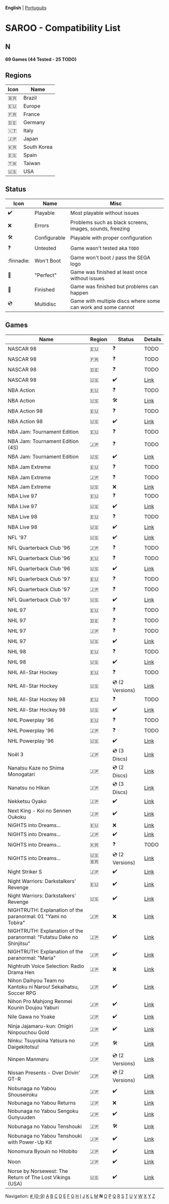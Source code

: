 **English** | [Português](../pt-br/N.md)

# SAROO - Compatibility List

## N

#### 69 Games (44 Tested - 25 TODO)

## Regions

| Icon     | Name        |
| -------- | ----------- |
| :brazil: | Brazil      |
| :eu:     | Europe      |
| :fr:     | France      |
| :de:     | Germany     |
| :it:     | Italy       |
| :jp:     | Japan       |
| :kr:     | South Korea |
| :es:     | Spain       |
| :taiwan: | Taiwan      |
| :us:     | USA         |

## Status

| Icon                | Name         | Misc                                                         |
| ------------------- | ------------ | ------------------------------------------------------------ |
| :heavy_check_mark:  | Playable     | Most playable without issues                                 |
| :x:                 | Errors       | Problems such as black screens, images, sounds, freezing     |
| :hammer_and_wrench: | Configurable | Playable with proper configuration                           |
| :question:          | Untested     | Game wasn't tested aka `TODO`                                |
| :finnadie:          | Won't Boot   | Game won't boot / pass the SEGA logo                         |
| :100:               | "Perfect"    | Game was finished at least once without issues               |
| :checkered_flag:    | Finished     | Game was finished but problems can happen                    |
| :cd:                | Multidisc    | Game with multiple discs where some can work and some cannot |

## Games

| Name                                                                  | Region        | Status              | Details                                                         |
| --------------------------------------------------------------------- | ------------- | ------------------- | --------------------------------------------------------------- |
| NASCAR 98                                                             | :eu:          | :question:          | TODO                                                            |
| NASCAR 98                                                             | :fr:          | :question:          | TODO                                                            |
| NASCAR 98                                                             | :de:          | :question:          | TODO                                                            |
| NASCAR 98                                                             | :us:          | :heavy_check_mark:  | [Link](../../../Regions/Retails/USA/T-5028H/01/README.md)       |
| NBA Action                                                            | :eu:          | :question:          | TODO                                                            |
| NBA Action                                                            | :us:          | :hammer_and_wrench: | [Link](../../../Regions/Retails/USA/MK-81103/01/README.md)      |
| NBA Action 98                                                         | :eu:          | :question:          | TODO                                                            |
| NBA Action 98                                                         | :us:          | :heavy_check_mark:  | [Link](../../../Regions/Retails/USA/MK-81124/01/README.md)      |
| NBA Jam: Tournament Edition                                           | :eu:          | :question:          | TODO                                                            |
| NBA Jam: Tournament Edition (4S)                                      | :jp:          | :question:          | TODO                                                            |
| NBA Jam: Tournament Edition                                           | :us:          | :heavy_check_mark:  | [Link](../../../Regions/Retails/USA/T-8102H/01/README.md)       |
| NBA Jam Extreme                                                       | :eu:          | :question:          | TODO                                                            |
| NBA Jam Extreme                                                       | :jp:          | :question:          | TODO                                                            |
| NBA Jam Extreme                                                       | :us:          | :x:                 | [Link](../../../Regions/Retails/USA/T-8120H/01/README.md)       |
| NBA Live 97                                                           | :eu:          | :question:          | TODO                                                            |
| NBA Live 97                                                           | :us:          | :heavy_check_mark:  | [Link](../../../Regions/Retails/USA/T-5015H/01/README.md)       |
| NBA Live 98                                                           | :eu:          | :question:          | TODO                                                            |
| NBA Live 98                                                           | :us:          | :heavy_check_mark:  | [Link](../../../Regions/Retails/USA/T-5027H/01/README.md)       |
| NFL '97                                                               | :us:          | :heavy_check_mark:  | [Link](../../../Regions/Retails/USA/MK-81111/01/README.md)      |
| NFL Quarterback Club '96                                              | :jp:          | :question:          | TODO                                                            |
| NFL Quarterback Club '96                                              | :eu:          | :question:          | TODO                                                            |
| NFL Quarterback Club '96                                              | :us:          | :heavy_check_mark:  | [Link](../../../Regions/Retails/USA/T-8109H/01/README.md)       |
| NFL Quarterback Club '97                                              | :eu:          | :question:          | TODO                                                            |
| NFL Quarterback Club '97                                              | :jp:          | :question:          | TODO                                                            |
| NFL Quarterback Club '97                                              | :us:          | :heavy_check_mark:  | [Link](../../../Regions/Retails/USA/T-8136H/01/README.md)       |
| NHL 97                                                                | :eu:          | :question:          | TODO                                                            |
| NHL 97                                                                | :de:          | :question:          | TODO                                                            |
| NHL 97                                                                | :jp:          | :question:          | TODO                                                            |
| NHL 97                                                                | :us:          | :heavy_check_mark:  | [Link](../../../Regions/Retails/USA/T-5016H/01/README.md)       |
| NHL 98                                                                | :eu:          | :question:          | TODO                                                            |
| NHL 98                                                                | :us:          | :heavy_check_mark:  | [Link](../../../Regions/Retails/USA/T-5026H/01/README.md)       |
| NHL All-Star Hockey                                                   | :eu:          | :question:          | TODO                                                            |
| NHL All-Star Hockey                                                   | :us:          | :cd: (2 Versions)   | [Link](../../../Regions/Retails/USA/MK-81002/01/README.md)      |
| NHL All-Star Hockey 98                                                | :eu:          | :question:          | TODO                                                            |
| NHL All-Star Hockey 98                                                | :us:          | :heavy_check_mark:  | [Link](../../../Regions/Retails/USA/MK-81122/01/README.md)      |
| NHL Powerplay '96                                                     | :eu:          | :question:          | TODO                                                            |
| NHL Powerplay '96                                                     | :jp:          | :question:          | TODO                                                            |
| NHL Powerplay '96                                                     | :us:          | :heavy_check_mark:  | [Link](../../../Regions/Retails/USA/T-07013H/01/README.md)      |
| Noël 3                                                                | :jp:          | :cd: (3 Discs)      | [Link](../../../Regions/Retails/Japan/T-22205G/01/README.md)    |
| Nanatsu Kaze no Shima Monogatari                                      | :jp:          | :cd: (2 Discs)      | [Link](../../../Regions/Retails/Japan/T-35501G/01/README.md)    |
| Nanatsu no Hikan                                                      | :jp:          | :cd: (3 Discs)      | [Link](../../../Regions/Retails/Japan/T-7616G/01/README.md)     |
| Nekketsu Oyako                                                        | :jp:          | :heavy_check_mark:  | [Link](../../../Regions/Retails/Japan/T-1802G/01/README.md)     |
| Next King - Koi no Sennen Oukoku                                      | :jp:          | :heavy_check_mark:  | [Link](../../../Regions/Retails/Japan/T-13328G/01/README.md)    |
| NiGHTS into Dreams...                                                 | :eu:          | :x:                 | [Link](../../../Regions/Retails/Europe/MK-81020/01/README.md)   |
| NiGHTS into Dreams...                                                 | :jp:          | :heavy_check_mark:  | [Link](../../../Regions/Retails/Japan/GS-9046/01/README.md)     |
| NiGHTS into Dreams...                                                 | :kr:          | :question:          | TODO                                                            |
| NiGHTS into Dreams...                                                 | :us: :brazil: | :cd: (2 Versions)   | [Link](../../../Regions/Retails/USA/MK-81020/01/README.md)      |
| Night Striker S                                                       | :jp:          | :heavy_check_mark:  | [Link](../../../Regions/Retails/Japan/T-19901G/01/README.md)    |
| Night Warriors: Darkstalkers' Revenge                                 | :eu:          | :heavy_check_mark:  | [Link](../../../Regions/Retails/Europe/T-7009H-50/01/README.md) |
| Night Warriors: Darkstalkers' Revenge                                 | :us:          | :heavy_check_mark:  | [Link](../../../Regions/Retails/USA/T-1208H/01/README.md)       |
| NIGHTRUTH: Explanation of the paranormal: 01 "Yami no Tobira"         | :jp:          | :x:                 | [Link](../../../Regions/Retails/Japan/T-20204G/01/README.md)    |
| NIGHTRUTH: Explanation of the paranormal: "Futatsu Dake no Shinjitsu" | :jp:          | :heavy_check_mark:  | [Link](../../../Regions/Retails/Japan/T-36201G/01/README.md)    |
| NIGHTRUTH: Explanation of the paranormal: "Maria"                     | :jp:          | :heavy_check_mark:  | [Link](../../../Regions/Retails/Japan/T-20206G/01/README.md)    |
| Nightruth Voice Selection: Radio Drama Hen                            | :jp:          | :x:                 | [Link](../../../Regions/Retails/Japan/T-20207G/01/README.md)    |
| Nihon Daihyou Team no Kantoku ni Narou! Sekaihatsu, Soccer RPG        | :jp:          | :heavy_check_mark:  | [Link](../../../Regions/Retails/Japan/T-35504G/01/README.md)    |
| Nihon Pro Mahjong Renmei Kounin Doujou Yaburi                         | :jp:          | :heavy_check_mark:  | [Link](../../../Regions/Retails/Japan/T-18714G/01/README.md)    |
| Nile Gawa no Yoake                                                    | :jp:          | :heavy_check_mark:  | [Link](../../../Regions/Retails/Japan/T-9106G/01/README.md)     |
| Ninja Jajamaru-kun: Onigiri Ninpouchou Gold                           | :jp:          | :heavy_check_mark:  | [Link](../../../Regions/Retails/Japan/T-5709G/01/README.md)     |
| Ninku: Tsuyokina Yatsura no Daigekitotsu!                             | :jp:          | :hammer_and_wrench: | [Link](../../../Regions/Retails/Japan/GS-9036/01/README.md)     |
| Ninpen Manmaru                                                        | :jp:          | :cd: (2 Versions)   | [Link](../../../Regions/Retails/Japan/T-35502G/01/README.md)    |
| Nissan Presents - Over Drivin' GT-R                                   | :jp:          | :cd: (2 Versions)   | [Link](../../../Regions/Retails/Japan/T-10613G/01/README.md)    |
| Nobunaga no Yabou Shouseiroku                                         | :jp:          | :heavy_check_mark:  | [Link](../../../Regions/Retails/Japan/T-7664G/01/README.md)     |
| Nobunaga no Yabou Returns                                             | :jp:          | :x:                 | [Link](../../../Regions/Retails/Japan/T-7614G/01/README.md)     |
| Nobunaga no Yabou Sengoku Gunyuuden                                   | :jp:          | :heavy_check_mark:  | [Link](../../../Regions/Retails/Japan/T-7658G/01/README.md)     |
| Nobunaga no Yabou Tenshouki                                           | :jp:          | :hammer_and_wrench: | [Link](../../../Regions/Retails/Japan/T-7605G/01/README.md)     |
| Nobunaga no Yabou Tenshouki with Power-Up Kit                         | :jp:          | :heavy_check_mark:  | [Link](../../../Regions/Retails/Japan/T-7643G/01/README.md)     |
| Nonomura Byouin no Hitobito                                           | :jp:          | :heavy_check_mark:  | [Link](../../../Regions/Retails/Japan/T-28001G/01/README.md)    |
| Noon                                                                  | :jp:          | :heavy_check_mark:  | [Link](../../../Regions/Retails/Japan/T-5206G/01/README.md)     |
| Norse by Norsewest: The Return of The Lost Vikings (USA)              | :us:          | :heavy_check_mark:  | [Link](../../../Regions/Retails/USA/T-12522H/01/README.md)      |

Navigation:
[# (0-9)](./09.md) [A](./A.md) [B](./B.md) [C](./C.md) [D](./D.md) [E](./E.md) [F](./F.md) [G](./G.md) [H](./H.md) [I](./I.md) [J](./J.md) [K](./K.md) [L](./L.md) [M](./M.md) **N** [O](./O.md) [P](./P.md) [Q](./Q.md) [R](./R.md) [S](./S.md) [T](./T.md) [U](./U.md) [V](./V.md) [W](./W.md) [X](./X.md) [Y](./Y.md) [Z](./Z.md)
